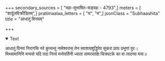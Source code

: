 +++
secondary_sources = [ "महा-सुभाषित-सङ्ग्रहः - 4793",]
meters = [ "शार्दूलविक्रीडितम्",]
pratimaalaa_letters = [ "य", "म",]
jsonClass = "Subhaashita"
title = "आधातुं विनयम्"

+++

<details open><summary>Text</summary>

आधातुं विनयं निरागसि नरे कुप्यन्तु नामेश्वरास् तेन स्वाशयशुद्धिरेव सुकरा प्रायः प्रभूणां पुरः।  
मिथ्यामानिनि मन्यसे यदि तदा नित्यं मनोवर्तिनी ध्याता तामरसाक्षि चित्रपटके का वा त्वदन्या मया॥
</details>
